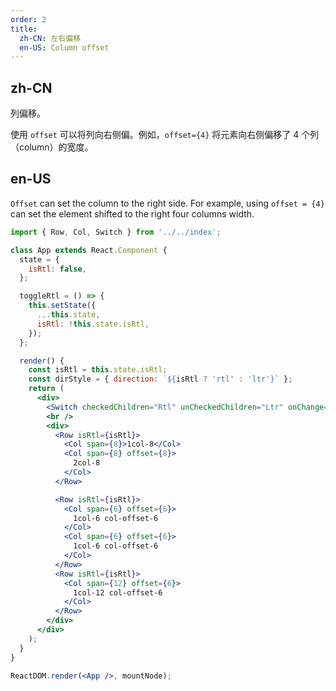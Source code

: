 ```yaml
---
order: 2
title:
  zh-CN: 左右偏移
  en-US: Column offset
---
```


## zh-CN

列偏移。

使用 `offset` 可以将列向右侧偏。例如，`offset={4}` 将元素向右侧偏移了 4 个列（column）的宽度。

## en-US

`Offset` can set the column to the right side. For example, using `offset = {4}` can set the element shifted to the right four columns width.

```jsx
import { Row, Col, Switch } from '../../index';

class App extends React.Component {
  state = {
    isRtl: false,
  };

  toggleRtl = () => {
    this.setState({
      ...this.state,
      isRtl: !this.state.isRtl,
    });
  };

  render() {
    const isRtl = this.state.isRtl;
    const dirStyle = { direction: `${isRtl ? 'rtl' : 'ltr'}` };
    return (
      <div>
        <Switch checkedChildren="Rtl" unCheckedChildren="Ltr" onChange={this.toggleRtl} />
        <br />
        <div>
          <Row isRtl={isRtl}>
            <Col span={8}>1col-8</Col>
            <Col span={8} offset={8}>
              2col-8
            </Col>
          </Row>

          <Row isRtl={isRtl}>
            <Col span={6} offset={6}>
              1col-6 col-offset-6
            </Col>
            <Col span={6} offset={6}>
              1col-6 col-offset-6
            </Col>
          </Row>
          <Row isRtl={isRtl}>
            <Col span={12} offset={6}>
              1col-12 col-offset-6
            </Col>
          </Row>
        </div>
      </div>
    );
  }
}

ReactDOM.render(<App />, mountNode);
```
